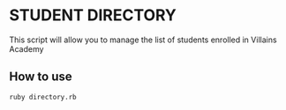 # STUDENT DIRECTORY #

This script will allow you to manage the list of students enrolled
in Villains Academy

## How to use ##

```shell
ruby directory.rb
```



